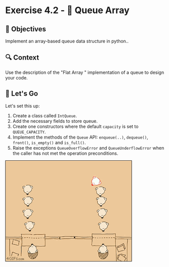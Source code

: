 # Exercise 4.2 - 🚏 Queue Array

## 🎯 Objectives
Implement an array-based queue data structure in python..

## 🔍 Context
Use the description of the "Flat Array " implementation of a queue to design your code.

## 🚦 Let's Go
Let's set this up:

1. Create a class called `IntQueue`.
2. Add the necessary fields to store queue.
3. Create one constructors where the default `capacity` is set to `QUEUE_CAPACITY`.
4. Implement the methods of the `Queue` API: `enqueue(..)`, `dequeue()`, `front()`, `is_empty()` and `is_full()`.
5. Raise the exceptions `QueueOverflowError` and `QueueUnderflowError` when the caller has not met the operation preconditions.

![Comic](./images/Comic.gif)